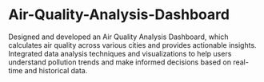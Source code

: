 # Air-Quality-Analysis-Dashboard
 Designed and developed an Air Quality Analysis Dashboard, which  calculates air quality across various cities and provides actionable insights.  Integrated data analysis techniques and visualizations to help users  understand pollution trends and make informed decisions based on real-time  and historical data.
